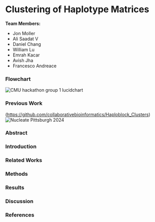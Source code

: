 # Clustering of Haplotype Matrices

**Team Members:** 

- Jon Moller
- Ali Saadat V
- Daniel Chang
- William Lu
- Emrah Kacar
- Avish Jha
- Francesco Andreace

### Flowchart

![CMU hackathon group 1 lucidchart](https://github.com/user-attachments/assets/de67dcf8-faa6-4e37-90f7-c5f1a2e6d4a0)

### Previous Work
(https://github.com/collaborativebioinformatics/Haploblock_Clusters)
![Nucleate Pittsburgh 2024](https://github.com/ShijieTang/BioHack_Haplotype)


### Abstract

### Introduction

### Related Works

### Methods

### Results

### Discussion

### References
